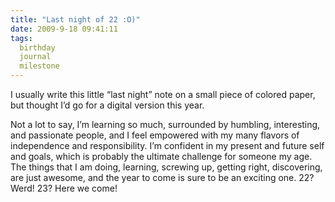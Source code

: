```yaml
---
title: "Last night of 22 :O)"
date: 2009-9-18 09:41:11
tags:
  birthday
  journal
  milestone
---
```



I usually write this little “last night” note on a small piece of colored paper, but thought I’d go for a digital version this year.

Not a lot to say, I’m learning so much, surrounded by humbling, interesting, and passionate people, and I feel empowered with my many flavors of independence and responsibility. I’m confident in my present and future self and goals, which is probably the ultimate challenge for someone my age. The things that I am doing, learning, screwing up, getting right, discovering, are just awesome, and the year to come is sure to be an exciting one. 22? Werd! 23? Here we come!


